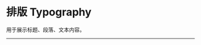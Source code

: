 # 排版 Typography

用于展示标题、段落、文本内容。

---

<script setup>
import TypograpgyBasicUse from "./component/typography-basic-use.md"
import TypograpgyTitle from "./component/typography-title.md"
import TypograpgyText from "./component/typography-text.md"
import TypograpgyParagraph from "./component/typography-paragraph.md"
import TypograpgyAction from "./component/typography-action.md"
import TypograpgyApi from "./component/typography-api.md"
import TypograpgyTip from "./component/typograpgy-tip.md"
</script>

<client-only>
<typograpgy-basic-use />
<typograpgy-title />
<typograpgy-text />
<typograpgy-paragraph />
<typograpgy-action />
</client-only>
<typograpgy-api />
<typograpgy-tip />
